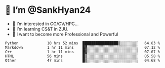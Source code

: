 # 👋 I’m @SankHyan24

- 👀 I’m interested in CG/CV/HPC...
- 🌱 I’m learning CS&T in ZJU.
- 💞️ I want to become more Professional and Powerful


<!---
SankHyan24/SankHyan24 is a ✨ special ✨ repository because its `README.md` (this file) appears on your GitHub profile.
You can click the Preview link to take a look at your changes.
--->
<!--START_SECTION:waka-->

```text
Python             10 hrs 52 mins  ████████████████▒░░░░░░░░   64.83 %
Markdown           1 hr 11 mins    █▓░░░░░░░░░░░░░░░░░░░░░░░   07.12 %
C++                1 hr 11 mins    █▓░░░░░░░░░░░░░░░░░░░░░░░   07.07 %
HTML               56 mins         █▒░░░░░░░░░░░░░░░░░░░░░░░   05.58 %
Other              47 mins         █▒░░░░░░░░░░░░░░░░░░░░░░░   04.68 %
```

<!--END_SECTION:waka-->
